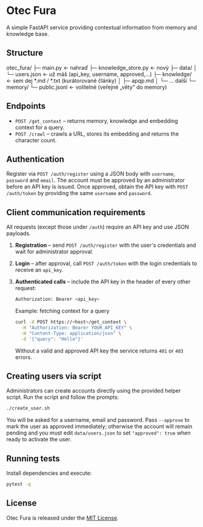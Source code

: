 # Otec Fura

A simple FastAPI service providing contextual information from memory and knowledge base.

## Structure

otec_fura/
├─ main.py                 ← nahraď
├─ knowledge_store.py      ← nový
├─ data/
│  └─ users.json           ← už máš (api_key, username, approved,…)
├─ knowledge/              ← sem dej *.md / *.txt (kurátorované články)
│  ├─ apqp.md
│  └─ … další
└─ memory/
   └─ public.jsonl         ← volitelné (veřejné „věty“ do memory)


## Endpoints

- `POST /get_context` – returns memory, knowledge and embedding context for a query.
- `POST /crawl` – crawls a URL, stores its embedding and returns the character count.

## Authentication

Register via `POST /auth/register` using a JSON body with `username`, `password`
and `email`. The account must be approved by an administrator before an API key is
issued. Once approved, obtain the API key with `POST /auth/token` by providing the
same `username` and `password`.

## Client communication requirements

All requests (except those under `/auth`) require an API key and use JSON payloads.

1. **Registration** – send `POST /auth/register` with the user's credentials and
   wait for administrator approval.
2. **Login** – after approval, call `POST /auth/token` with the login credentials
   to receive an `api_key`.
3. **Authenticated calls** – include the API key in the header of every other
   request:

   ```bash
   Authorization: Bearer <api_key>
   ```

   Example: fetching context for a query

   ```bash
   curl -X POST https://<host>/get_context \
     -H "Authorization: Bearer YOUR_API_KEY" \
     -H "Content-Type: application/json" \
     -d '{"query": "Hello"}'
   ```

   Without a valid and approved API key the service returns `401` or `403` errors.

## Creating users via script

Administrators can create accounts directly using the provided helper script.
Run the script and follow the prompts:

```bash
./create_user.sh
```

You will be asked for a username, email and password. Pass `--approve` to mark
the user as approved immediately; otherwise the account will remain pending and
you must edit `data/users.json` to set `"approved": true` when ready to activate
the user.

## Running tests

Install dependencies and execute:

```bash
pytest -q
```

## License

Otec Fura is released under the [MIT License](LICENSE).
